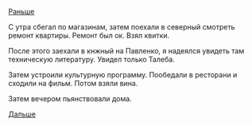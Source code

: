 [Раньше](2018.02.02.md)

С утра сбегал по магазинам, затем поехали в северный смотреть ремонт квартиры. Ремонт был ок. Взял квитки.

После этого заехали в кнжный на Павленко, я надеялся увидеть там техническую литературу. Увидел только Талеба.

Затем устроили культурную программу.
Пообедали в ресторани и сходили на фильм. Потом взяли вина.

Затем вечером пьянствовали дома.

[Дальше](2018.02.04.md)